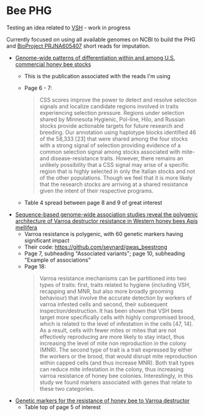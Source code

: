 # Bee PHG
Testing an idea related to [VSH](https://www.ars.usda.gov/southeast-area/baton-rouge-la/honeybeelab/docs/varroa-sensitive-hygiene-vsh/) - work in progress

Currently focused on using all available genomes on NCBI to build the PHG and [BioProject PRJNA605407](https://www.ncbi.nlm.nih.gov/bioproject/PRJNA605407) short reads for imputation.

* [Genome-wide patterns of differentiation within and among U.S. commercial honey bee stocks](https://www.ncbi.nlm.nih.gov/pmc/articles/PMC7545854/)
    * This is the publication associated with the reads I'm using
    * Page 6 - 7:
        > CSS scores improve the power to detect and resolve selection signals and localize candidate regions involved in traits experiencing selection pressure. Regions under selection shared by Minnesota Hygienic, Pol-line, Hilo, and Russian stocks provide actionable targets for future research and breeding. Our annotation using haplotype blocks identified 46 of the 58,333 [23] that were shared among the four stocks with a strong signal of selection providing evidence of a common selection signal among stocks associated with mite- and disease-resistance traits. However, there remains an unlikely possibility that a CSS signal may arise of a specific region that is highly selected in only the Italian stocks and not of the other populations. Though we feel that it is more likely that the research stocks are arriving at a shared resistance given the intent of their respective programs.

    * Table 4 spread between page 8 and 9 of great interest
* [Sequence-based genome-wide association studies reveal the polygenic architecture of Varroa destructor resistance in Western honey bees Apis mellifera](https://www.biorxiv.org/content/10.1101/2024.02.16.580755v3)
    * Varroa resistance is polygenic, with 60 genetic markers having significant impact
    * Their code: https://github.com/seynard/gwas_beestrong
    * Page 7, subheading "Associated variants"; page 10, subheading "Example of associations"
    * Page 18:
        > Varroa resistance mechanisms can be partitioned into two types of traits: first, traits related to hygiene (including VSH, recapping and MNR, but also more broadly grooming behaviour) that involve the accurate detection by workers of varroa infested cells and second, their subsequent inspection/destruction. It has been shown that VSH bees target more specifically cells with highly compromised brood, which is related to the level of infestation in the cells [47, 14]. As a result, cells with fewer mites or mites that are not effectively reproducing are more likely to stay intact, thus increasing the level of mite non reproduction in the colony (MNR). The second type of trait is a trait expressed by either the workers or the brood, that would disrupt mite reproduction within capped cells (and thus increase MNR). Both trait types can reduce mite infestation in the colony, thus increasing varroa resistance of honey bee colonies. Interestingly, in this study we found markers associated with genes that relate to these two categories.
* [Genetic markers for the resistance of honey bee to Varroa destructor](https://www.ncbi.nlm.nih.gov/pmc/articles/PMC8763714/)
    * Table top of page 5 of interest
